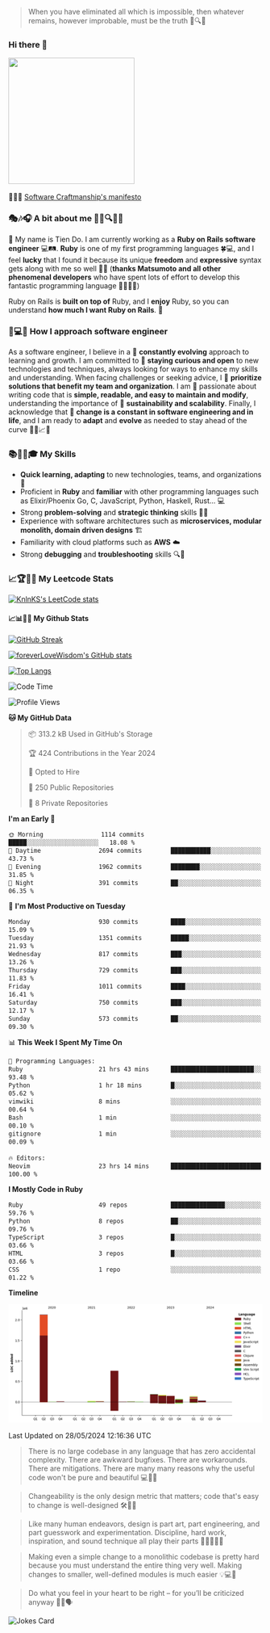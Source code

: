 > When you have eliminated all which is impossible, then whatever remains, however improbable, must be the truth 🤔🔍💡
### Hi there 👋

<!--
**foreverLoveWisdom/foreverLoveWisdom** is a ✨ _special_ ✨ repository because its `README.md` (this file) appears on your GitHub profile.

Here are some ideas to get you started:

- 🔭 I’m currently working on ...
- 🌱 I’m currently learning ...
- 👯 I’m looking to collaborate on ...
- 🤔 I’m looking for help with ...
- 💬 Ask me about ...
- 📫 How to reach me: ...
- 😄 Pronouns: ...
- ⚡ Fun fact: ...
-->

<img src="https://codecondo.com/wp-content/uploads/2017/09/railslogo.png" width="250" height="250">

 📜🔨🌟 [Software Craftmanship's manifesto](http://manifesto.softwarecraftsmanship.org/)

### 🎭🎶🎧 A bit about me 🕵️‍♀️🔍🕵️‍♂️
👋 My name is Tien Do. I am currently working as a **Ruby on Rails software engineer** 💻🛤️. **Ruby** is one of my first programming languages 🍀💻, and I feel **lucky** that I found it because its unique **freedom** and **expressive** syntax gets along with me so well 🤗💬 (**thanks Matsumoto and all other phenomenal developers** who have spent lots of effort to develop this fantastic programming language 🙏👨‍💻🌟)

Ruby on Rails is **built on top of** Ruby, and I **enjoy** Ruby, so you can understand **how much I want Ruby on Rails**. 🤩

### 🤔💻🔨 How I approach software engineer
As a software engineer, I believe in a 🔄 **constantly evolving** approach to learning and growth. I am committed to 🤔 **staying curious and open** to new technologies and techniques, always looking for ways to enhance my skills and understanding. When facing challenges or seeking advice, I 👥  **prioritize solutions that benefit my team and organization**. I am 🎉 passionate about writing code that is **simple, readable, and easy to maintain and modify**, understanding the importance of 🌱 **sustainability and scalability**. Finally, I acknowledge that 🌊 **change is a constant in software engineering and in life**, and I am ready to **adapt** and **evolve** as needed to stay ahead of the curve 🏃‍♂️📈🔄

### 📚🧑‍💻🎓 My Skills
- **Quick learning, adapting** to new technologies, teams, and organizations 🚀
- Proficient in **Ruby** and **familiar** with other programming languages such as Elixir/Phoenix Go, C, JavaScript, Python, Haskell, Rust... 💻
- Strong **problem-solving** and **strategic thinking** skills 🤔💡
- Experience with software architectures such as **microservices, modular monolith, domain driven designs** 🏗️
- Familiarity with cloud platforms such as **AWS** ☁️ 
- Strong **debugging** and **troubleshooting** skills 🔍🐞


### 📈🏆🧑‍💻 My Leetcode Stats
[![KnlnKS's LeetCode stats](https://leetcode-stats-six.vercel.app/?username=foreverLoveWisdom&theme=dark)](https://github.com/KnlnKS/leetcode-stats)

#### 📈📊👨‍💻  My Github Stats

[![GitHub Streak](https://github-readme-streak-stats.herokuapp.com/?user=foreverLoveWisdom&theme=dracula)](https://git.io/streak-stats)
&nbsp;
&nbsp;

[![foreverLoveWisdom's GitHub stats](https://github-readme-stats.vercel.app/api?username=foreverLoveWisdom&show_icons=true&theme=react&count_private=true)](https://github.com/anuraghazra/github-readme-stats)

[![Top Langs](https://github-readme-stats.vercel.app/api/top-langs/?username=foreverLoveWisdom&show_icons=true&theme=vue-dark)](https://github.com/anuraghazra/github-readme-stats)

<!--START_SECTION:waka-->
![Code Time](http://img.shields.io/badge/Code%20Time-2%2C861%20hrs%2023%20mins-blue)

![Profile Views](http://img.shields.io/badge/Profile%20Views-0-blue)

**🐱 My GitHub Data** 

> 📦 313.2 kB Used in GitHub's Storage 
 > 
> 🏆 424 Contributions in the Year 2024
 > 
> 💼 Opted to Hire
 > 
> 📜 250 Public Repositories 
 > 
> 🔑 8 Private Repositories 
 > 
**I'm an Early 🐤** 

```text
🌞 Morning                1114 commits        █████░░░░░░░░░░░░░░░░░░░░   18.08 % 
🌆 Daytime                2694 commits        ███████████░░░░░░░░░░░░░░   43.73 % 
🌃 Evening                1962 commits        ████████░░░░░░░░░░░░░░░░░   31.85 % 
🌙 Night                  391 commits         ██░░░░░░░░░░░░░░░░░░░░░░░   06.35 % 
```
📅 **I'm Most Productive on Tuesday** 

```text
Monday                   930 commits         ████░░░░░░░░░░░░░░░░░░░░░   15.09 % 
Tuesday                  1351 commits        █████░░░░░░░░░░░░░░░░░░░░   21.93 % 
Wednesday                817 commits         ███░░░░░░░░░░░░░░░░░░░░░░   13.26 % 
Thursday                 729 commits         ███░░░░░░░░░░░░░░░░░░░░░░   11.83 % 
Friday                   1011 commits        ████░░░░░░░░░░░░░░░░░░░░░   16.41 % 
Saturday                 750 commits         ███░░░░░░░░░░░░░░░░░░░░░░   12.17 % 
Sunday                   573 commits         ██░░░░░░░░░░░░░░░░░░░░░░░   09.30 % 
```


📊 **This Week I Spent My Time On** 

```text
💬 Programming Languages: 
Ruby                     21 hrs 43 mins      ███████████████████████░░   93.48 % 
Python                   1 hr 18 mins        █░░░░░░░░░░░░░░░░░░░░░░░░   05.62 % 
vimwiki                  8 mins              ░░░░░░░░░░░░░░░░░░░░░░░░░   00.64 % 
Bash                     1 min               ░░░░░░░░░░░░░░░░░░░░░░░░░   00.10 % 
gitignore                1 min               ░░░░░░░░░░░░░░░░░░░░░░░░░   00.09 % 

🔥 Editors: 
Neovim                   23 hrs 14 mins      █████████████████████████   100.00 % 
```

**I Mostly Code in Ruby** 

```text
Ruby                     49 repos            ███████████████░░░░░░░░░░   59.76 % 
Python                   8 repos             ██░░░░░░░░░░░░░░░░░░░░░░░   09.76 % 
TypeScript               3 repos             █░░░░░░░░░░░░░░░░░░░░░░░░   03.66 % 
HTML                     3 repos             █░░░░░░░░░░░░░░░░░░░░░░░░   03.66 % 
CSS                      1 repo              ░░░░░░░░░░░░░░░░░░░░░░░░░   01.22 % 
```



**Timeline**

![Lines of Code chart](https://raw.githubusercontent.com/foreverLoveWisdom/foreverLoveWisdom/main/assets/bar_graph.png)


 Last Updated on 28/05/2024 12:16:36 UTC
<!--END_SECTION:waka-->


> There is no large codebase in any language that has zero accidental complexity. There are awkward bugfixes. There are workarounds. There are mitigations.
> There are many many reasons why the useful code won't be pure and beautiful 💻🐞🤔

> Changeability is the only design metric that matters; code that's easy to change is well-designed 🛠️🔄🎨

> Like many human endeavors, design is part art, part engineering, and part guesswork and experimentation. Discipline, hard work, inspiration, and sound technique all play their parts 🎨🧑‍💻🔬🧪

> Mak­ing even a sim­ple change to a mono­lith­ic code­base is pret­ty hard because you must under­stand the entire thing very well. Mak­ing changes to small­er, well-defined mod­ules is much easier 💡💻🤔
 
 > Do what you feel in your heart to be right – for you’ll be criticized anyway 💖🙏🗣️ 
 
![Jokes Card](https://readme-jokes.vercel.app/api)
